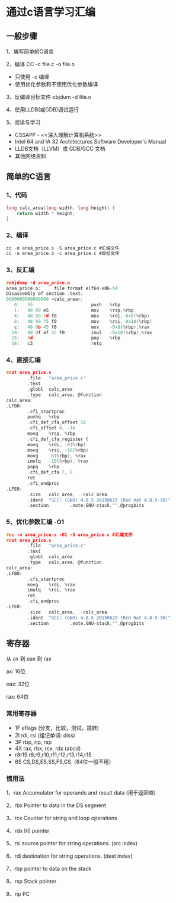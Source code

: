 # 通过c语言学习汇编
## 一般步骤
1、编写简单的C语言

2、编译 CC -c file.c -o file.o

- 只使用 -c 编译
- 使用优化参数和不使用优化参数编译
  
3、反编译目标文件 objdum -d file.o

4、使用LLDB(或GDB)调试运行

5、阅读与学习

- CSSAPP - <<深入理解计算机系统>>
- Intel 64 and IA 32 Architectures Software Developer's Manual
- LLDB文档（LLVM）或 GDB/GCC 文档
- 其他网络资料

## 简单的C语言
### 1、代码
```c
long calc_area(long width, long height) {
    return width * height;
}
```
### 2、编译
```c
cc -o area_price.s -S area_price.c #汇编文件
cc -o area_price.o -c area_price.c #目标文件
```
### 3、反汇编
```c
#objdump -d area_price.o
area_price.o:     file format elf64-x86-64
Disassembly of section .text:
0000000000000000 <calc_area>:
   0:   55                      push   %rbp
   1:   48 89 e5                mov    %rsp,%rbp
   4:   48 89 7d f8             mov    %rdi,-0x8(%rbp)
   8:   48 89 75 f0             mov    %rsi,-0x10(%rbp)
   c:   48 8b 45 f8             mov    -0x8(%rbp),%rax
  10:   48 0f af 45 f0          imul   -0x10(%rbp),%rax
  15:   5d                      pop    %rbp
  16:   c3                      retq   
```
### 4、直接汇编
```c
#cat area_price.s 
        .file   "area_price.c"
        .text
        .globl  calc_area
        .type   calc_area, @function
calc_area:
.LFB0:
        .cfi_startproc
        pushq   %rbp
        .cfi_def_cfa_offset 16
        .cfi_offset 6, -16
        movq    %rsp, %rbp
        .cfi_def_cfa_register 6
        movq    %rdi, -8(%rbp)
        movq    %rsi, -16(%rbp)
        movq    -8(%rbp), %rax
        imulq   -16(%rbp), %rax
        popq    %rbp
        .cfi_def_cfa 7, 8
        ret
        .cfi_endproc
.LFE0:
        .size   calc_area, .-calc_area
        .ident  "GCC: (GNU) 4.8.5 20150623 (Red Hat 4.8.5-36)"
        .section        .note.GNU-stack,"",@progbits
```
### 5、优化参数汇编 -O1
```c
#cc -o area_price.s -O1 -S area_price.c #汇编文件
#cat area_price.s
        .file   "area_price.c"
        .text
        .globl  calc_area
        .type   calc_area, @function
calc_area:
.LFB0:
        .cfi_startproc
        movq    %rdi, %rax
        imulq   %rsi, %rax
        ret
        .cfi_endproc
.LFE0:
        .size   calc_area, .-calc_area
        .ident  "GCC: (GNU) 4.8.5 20150623 (Red Hat 4.8.5-36)"
        .section        .note.GNU-stack,"",@progbits
```

## 寄存器
从 ax 到 eax 到 rax

ax: 16位

eax: 32位

rax: 64位

### 常用寄存器
- 1F eflags (分支，比较，测试，跳转)
- 2I rdi, rsi (组记单词: diss)
- 3P rbp, rip, rsp
- 4X rax, rbx, rcx, rdx (abcd)
- r8r15 r8,r9,r10,r11,r12,r13,r14,r15
- 6S CS,DS,ES,SS,FS,GS（64位一般不用）

### 惯用法
1、rax Accumulator for operands and result data (用于返回值)

2、rbx Pointer to data in the DS segment

3、rcx Counter for string and loop operations

4、rdx I/0 pointer

5、rsi source pointer for string operations. (src index)

6、rdi destination for string operations. (dest index)

7、rbp pointer to data on the stack

8、rsp Stack pointer

9、rip PC



